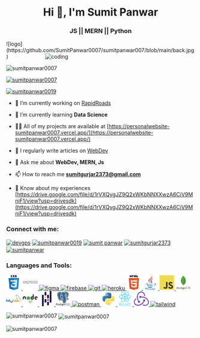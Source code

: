 <h1 align="center">Hi 👋, I'm Sumit Panwar</h1>
<h3 align="center">JS || MERN || Python</h3>
![logo](https://github.com/SumitPanwar0007/sumitpanwar007/blob/main/back.jpg)
<img align="right" alt="coding" width="400" src="https://media.giphy.com/media/v1.Y2lkPTc5MGI3NjExMTJ4eXlvanZ4MmxuMDBhbmQ2azgzNGhhbXg4YW00dG11bmE3dXdmZSZlcD12MV9pbnRlcm5hbF9naWZfYnlfaWQmY3Q9Zw/qgQUggAC3Pfv687qPC/giphy.gif">

<p align="left"> <img src="https://komarev.com/ghpvc/?username=sumitpanwar0007&label=Profile%20views&color=0e75b6&style=flat" alt="sumitpanwar0007" /> </p>

<p align="left"> <a href="https://github.com/ryo-ma/github-profile-trophy"><img src="https://github-profile-trophy.vercel.app/?username=sumitpanwar0007" alt="sumitpanwar0007" /></a> </p>

<p align="left"> <a href="https://twitter.com/sumitpanwar0019" target="blank"><img src="https://img.shields.io/twitter/follow/sumitpanwar0019?logo=twitter&style=for-the-badge" alt="sumitpanwar0019" /></a> </p>

- 🔭 I’m currently working on [RapidRoads](https://github.com/SumitPanwar0007)

- 🌱 I’m currently learning **Data Science**

- 👨‍💻 All of my projects are available at [https://personalwebsite-sumitpanwar0007.vercel.app/](https://personalwebsite-sumitpanwar0007.vercel.app/)

- 📝 I regularly write articles on [WebDev](WebDev)

- 💬 Ask me about **WebDev, MERN, Js**

- 📫 How to reach me **sumitgurjar2373@gmail.com**

- 📄 Know about my experiences [https://drive.google.com/file/d/1rVXQygJZ9Q2xWKbNNXXwzA6CiV9MniF1/view?usp=drivesdk](https://drive.google.com/file/d/1rVXQygJZ9Q2xWKbNNXXwzA6CiV9MniF1/view?usp=drivesdk)

<h3 align="left">Connect with me:</h3>
<p align="left">
<a href="https://dev.to/devgps" target="blank"><img align="center" src="https://raw.githubusercontent.com/rahuldkjain/github-profile-readme-generator/master/src/images/icons/Social/devto.svg" alt="devgps" height="30" width="40" /></a>
<a href="https://twitter.com/sumitpanwar0019" target="blank"><img align="center" src="https://raw.githubusercontent.com/rahuldkjain/github-profile-readme-generator/master/src/images/icons/Social/twitter.svg" alt="sumitpanwar0019" height="30" width="40" /></a>
<a href="https://linkedin.com/in/sumit panwar" target="blank"><img align="center" src="https://raw.githubusercontent.com/rahuldkjain/github-profile-readme-generator/master/src/images/icons/Social/linked-in-alt.svg" alt="sumit panwar" height="30" width="40" /></a>
<a href="https://www.hackerrank.com/sumitgurjar2373" target="blank"><img align="center" src="https://raw.githubusercontent.com/rahuldkjain/github-profile-readme-generator/master/src/images/icons/Social/hackerrank.svg" alt="sumitgurjar2373" height="30" width="40" /></a>
<a href="https://www.leetcode.com/sumitpanwar" target="blank"><img align="center" src="https://raw.githubusercontent.com/rahuldkjain/github-profile-readme-generator/master/src/images/icons/Social/leet-code.svg" alt="sumitpanwar" height="30" width="40" /></a>
</p>

<h3 align="left">Languages and Tools:</h3>
<p align="left"> <a href="https://www.w3schools.com/css/" target="_blank" rel="noreferrer"> <img src="https://raw.githubusercontent.com/devicons/devicon/master/icons/css3/css3-original-wordmark.svg" alt="css3" width="40" height="40"/> </a> <a href="https://expressjs.com" target="_blank" rel="noreferrer"> <img src="https://raw.githubusercontent.com/devicons/devicon/master/icons/express/express-original-wordmark.svg" alt="express" width="40" height="40"/> </a> <a href="https://www.figma.com/" target="_blank" rel="noreferrer"> <img src="https://www.vectorlogo.zone/logos/figma/figma-icon.svg" alt="figma" width="40" height="40"/> </a> <a href="https://firebase.google.com/" target="_blank" rel="noreferrer"> <img src="https://www.vectorlogo.zone/logos/firebase/firebase-icon.svg" alt="firebase" width="40" height="40"/> </a> <a href="https://git-scm.com/" target="_blank" rel="noreferrer"> <img src="https://www.vectorlogo.zone/logos/git-scm/git-scm-icon.svg" alt="git" width="40" height="40"/> </a> <a href="https://heroku.com" target="_blank" rel="noreferrer"> <img src="https://www.vectorlogo.zone/logos/heroku/heroku-icon.svg" alt="heroku" width="40" height="40"/> </a> <a href="https://www.w3.org/html/" target="_blank" rel="noreferrer"> <img src="https://raw.githubusercontent.com/devicons/devicon/master/icons/html5/html5-original-wordmark.svg" alt="html5" width="40" height="40"/> </a> <a href="https://www.java.com" target="_blank" rel="noreferrer"> <img src="https://raw.githubusercontent.com/devicons/devicon/master/icons/java/java-original.svg" alt="java" width="40" height="40"/> </a> <a href="https://developer.mozilla.org/en-US/docs/Web/JavaScript" target="_blank" rel="noreferrer"> <img src="https://raw.githubusercontent.com/devicons/devicon/master/icons/javascript/javascript-original.svg" alt="javascript" width="40" height="40"/> </a> <a href="https://www.mongodb.com/" target="_blank" rel="noreferrer"> <img src="https://raw.githubusercontent.com/devicons/devicon/master/icons/mongodb/mongodb-original-wordmark.svg" alt="mongodb" width="40" height="40"/> </a> <a href="https://www.mysql.com/" target="_blank" rel="noreferrer"> <img src="https://raw.githubusercontent.com/devicons/devicon/master/icons/mysql/mysql-original-wordmark.svg" alt="mysql" width="40" height="40"/> </a> <a href="https://nodejs.org" target="_blank" rel="noreferrer"> <img src="https://raw.githubusercontent.com/devicons/devicon/master/icons/nodejs/nodejs-original-wordmark.svg" alt="nodejs" width="40" height="40"/> </a> <a href="https://pandas.pydata.org/" target="_blank" rel="noreferrer"> <img src="https://raw.githubusercontent.com/devicons/devicon/2ae2a900d2f041da66e950e4d48052658d850630/icons/pandas/pandas-original.svg" alt="pandas" width="40" height="40"/> </a> <a href="https://www.postgresql.org" target="_blank" rel="noreferrer"> <img src="https://raw.githubusercontent.com/devicons/devicon/master/icons/postgresql/postgresql-original-wordmark.svg" alt="postgresql" width="40" height="40"/> </a> <a href="https://postman.com" target="_blank" rel="noreferrer"> <img src="https://www.vectorlogo.zone/logos/getpostman/getpostman-icon.svg" alt="postman" width="40" height="40"/> </a> <a href="https://www.python.org" target="_blank" rel="noreferrer"> <img src="https://raw.githubusercontent.com/devicons/devicon/master/icons/python/python-original.svg" alt="python" width="40" height="40"/> </a> <a href="https://reactjs.org/" target="_blank" rel="noreferrer"> <img src="https://raw.githubusercontent.com/devicons/devicon/master/icons/react/react-original-wordmark.svg" alt="react" width="40" height="40"/> </a> <a href="https://redux.js.org" target="_blank" rel="noreferrer"> <img src="https://raw.githubusercontent.com/devicons/devicon/master/icons/redux/redux-original.svg" alt="redux" width="40" height="40"/> </a> <a href="https://tailwindcss.com/" target="_blank" rel="noreferrer"> <img src="https://www.vectorlogo.zone/logos/tailwindcss/tailwindcss-icon.svg" alt="tailwind" width="40" height="40"/> </a> </p>

<p><img align="left" src="https://github-readme-stats.vercel.app/api/top-langs?username=sumitpanwar0007&show_icons=true&locale=en&layout=compact" alt="sumitpanwar0007" /></p>

<p>&nbsp;<img align="center" src="https://github-readme-stats.vercel.app/api?username=sumitpanwar0007&show_icons=true&locale=en" alt="sumitpanwar0007" /></p>

<p><img align="center" src="https://github-readme-streak-stats.herokuapp.com/?user=sumitpanwar0007&" alt="sumitpanwar0007" /></p>
